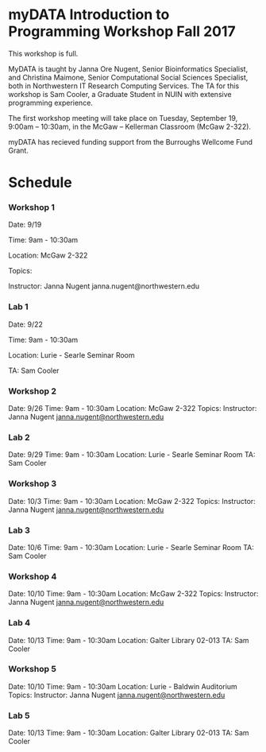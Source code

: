 # myDATA Introduction to Programming Workshop Fall 2017
 
This workshop is full.

MyDATA is taught by Janna Ore Nugent, Senior Bioinformatics Specialist, and Christina Maimone, Senior Computational Social Sciences Specialist, both in Northwestern IT Research Computing Services.  The TA for this workshop is Sam Cooler, a Graduate Student in NUIN with extensive programming experience.

The first workshop meeting will take place on Tuesday, September 19, 9:00am – 10:30am, in the McGaw – Kellerman Classroom (McGaw 2-322). 

myDATA has recieved funding support from the Burroughs Wellcome Fund Grant. 

# Schedule

### Workshop 1
<p>Date: 9/19 </p>
<p>Time: 9am - 10:30am</p>
<p>Location: McGaw 2-322</p>
<p>Topics:</p>
<p>Instructor: Janna Nugent janna.nugent@northwestern.edu</p>

### Lab 1
<p>Date: 9/22</p>
<p>Time: 9am - 10:30am</p>
<p>Location: Lurie - Searle Seminar Room</p>
<p>TA: Sam Cooler</p>

### Workshop 2
Date: 9/26
Time: 9am - 10:30am
Location: McGaw 2-322
Topics:
Instructor: Janna Nugent janna.nugent@northwestern.edu

### Lab 2
Date: 9/29
Time: 9am - 10:30am
Location: Lurie - Searle Seminar Room
TA: Sam Cooler

### Workshop 3
Date: 10/3
Time: 9am - 10:30am
Location: McGaw 2-322
Topics:
Instructor: Janna Nugent janna.nugent@northwestern.edu

### Lab 3
Date: 10/6
Time: 9am - 10:30am
Location: Lurie - Searle Seminar Room
TA: Sam Cooler

### Workshop 4
Date: 10/10
Time: 9am - 10:30am
Location: McGaw 2-322
Topics:
Instructor: Janna Nugent janna.nugent@northwestern.edu

### Lab 4
Date: 10/13
Time: 9am - 10:30am
Location: Galter Library 02-013
TA: Sam Cooler

### Workshop 5
Date: 10/10
Time: 9am - 10:30am
Location: Lurie - Baldwin Auditorium
Topics:
Instructor: Janna Nugent janna.nugent@northwestern.edu

### Lab 5
Date: 10/13
Time: 9am - 10:30am
Location: Galter Library 02-013
TA: Sam Cooler



